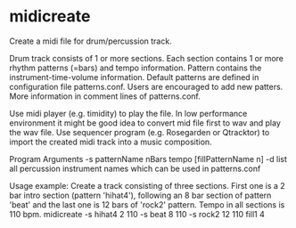 # midicreate
Create a midi file for drum/percussion track.

Drum track consists of 1 or more sections.
Each section contains 1 or more rhythm patterns (=bars) and tempo information.
Pattern contains the instrument-time-volume information. Default patterns are defined in configuration file patterns.conf. Users are encouraged to add new patters. More information in comment lines of patterns.conf.

Use midi player (e.g. timidity) to play the file. In low performance environment it might be good idea to convert mid file first to wav and play the wav file.
Use sequencer program (e.g. Rosegarden or Qtracktor) to import the created midi track into a music composition.

Program Arguments
-s patternName nBars tempo [fillPatternName n]
-d list all percussion instrument names which can be used in patterns.conf

Usage example: Create a track consisting of three sections. First one is a 2 bar intro section (pattern 'hihat4'), following an 8 bar section of pattern 'beat' and the last one is 12 bars of 'rock2' pattern. Tempo in all sections is 110 bpm.
midicreate -s hihat4 2 110 -s beat 8 110 -s rock2 12 110 fill1 4

